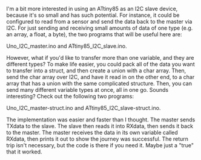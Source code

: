 I'm a bit more interested in using an ATtiny85 as an I2C slave device, because it's so small and has such potential.
For instance, it could be configured to read from a sensor and send the data back to the master via I2C.
For just sending and receiving small amounts of data of one type (e.g. an array, a float, a byte), the two programs that will be useful here are:<p>
Uno_I2C_master.ino and ATtiny85_I2C_slave.ino.<p>
However, what if you'd like to transfer more than one variable, and they are different types? To make life easier, you could pack all of the data you want to transfer into
a struct, and then create a union with a char array. Then, send the char array over I2C, and have it read in on the other end, to a char array that has a union with the same complicated structure.
Then, you can send many different variable types at once, all in one go.
Sounds interesting? Check out the following two programs:<p>
Uno_I2C_master-struct.ino and ATtiny85_I2C_slave-struct.ino.<p> The implementation was easier and faster than I thought. The master sends TXdata to the slave. The slave then reads it into RXdata, then sends it back to the master. The master receives the data in its own variable called RXdata, then prints it out to show the journey was successful. The return trip isn't necessary, but the code is there if you need it. Maybe just a "true" that it worked.
